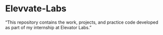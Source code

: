 # Elevvate-Labs
“This repository contains the work, projects, and practice code developed as part of my internship at Elevator Labs.”
